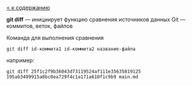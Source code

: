 [< к содержанию](../../../)

__git diff__ — инициирует функцию сравнения источников данных Git — коммитов, веток, файлов

Команда для выполнения сравнения
```
git diff id-коммита1 id-коммита2 название-файла
```

например:
```
git diff 25f1c2f9b36043d73119524af111e35635819125 195ab3499915a8bc0ea729f4c1a171a610f1c9b9 main.md
```